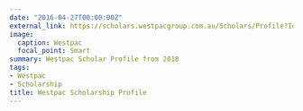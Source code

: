 ```yaml
---
date: "2016-04-27T00:00:00Z"
external_link: https://scholars.westpacgroup.com.au/Scholars/Profile?Id=2885
image:
  caption: Westpac
  focal_point: Smart
summary: Westpac Scholar Profile from 2018
tags:
- Westpac
- Scholarship
title: Westpac Scholarship Profile
---
```

